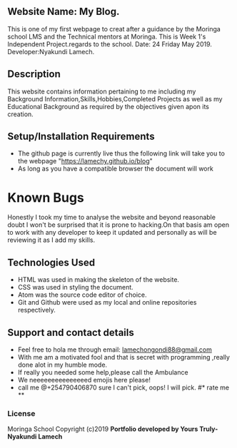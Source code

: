 ## Website Name: My Blog.
This is one of my first webpage to creat after a guidance  by the Moringa school LMS and the Technical mentors at Moringa. This is Week 1's Independent Project.regards to the school.
Date: 24 Friday  May 2019.
Developer:Nyakundi Lamech.

## Description
This website contains information pertaining to me including my Background Information,Skills,Hobbies,Completed Projects as well as my Educational Background as required by the objectives given apon its creation.

## Setup/Installation Requirements
* The github page is currently live thus the following link will take you to the webpage "https://lamechy.github.io/blog"
* As long as you have a compatible browser the document will work

# Known Bugs
Honestly I took my time to  analyse the website and beyond reasonable doubt I won't be surprised that it is prone to hacking.On that basis am open to work with any developer to keep it updated and personally as will be reviewing it as  I add my skills.

## Technologies Used
* HTML was used in making the skeleton of the website.
* CSS was used in styling the document.
* Atom was the source code editor of choice.
* Git and Github were used as my local and online repositories respectively.

## Support and contact details
* Feel free to hola me through email: lamechongondi88@gmail.com
* With me am a motivated fool and that is secret with programming ,really done alot in  my humble mode.
* If really you needed some help,please call the Ambulance
* We neeeeeeeeeeeeeeed emojis here please!
* call me @+254790406870 sure I  can't pick, oops! I will pick.
#* rate me **

### License
Moringa School
Copyright (c)2019 **Portfolio developed by Yours Truly-Nyakundi Lamech**
